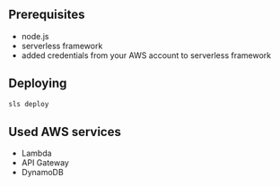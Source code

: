 ## Prerequisites

- node.js
- serverless framework
- added credentials from your AWS account to serverless framework

## Deploying

```bash
sls deploy
```

## Used AWS services

- Lambda
- API Gateway
- DynamoDB
